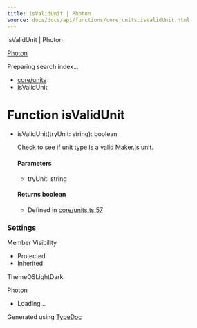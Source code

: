 ```yaml
---
title: isValidUnit | Photon
source: docs/docs/api/functions/core_units.isValidUnit.html
---
```


isValidUnit | Photon

[Photon](../index.html)




Preparing search index...

* [core/units](../modules/core_units.html)
* isValidUnit

# Function isValidUnit

* isValidUnit(tryUnit: string): boolean

  Check to see if unit type is a valid Maker.js unit.

  #### Parameters

  + tryUnit: string

  #### Returns boolean

  + Defined in [core/units.ts:57](https://github.com/mwhite454/photon/blob/main/packages/photon/src/core/units.ts#L57)

### Settings

Member Visibility

* Protected
* Inherited

ThemeOSLightDark

[Photon](../index.html)

* Loading...

Generated using [TypeDoc](https://typedoc.org/)
